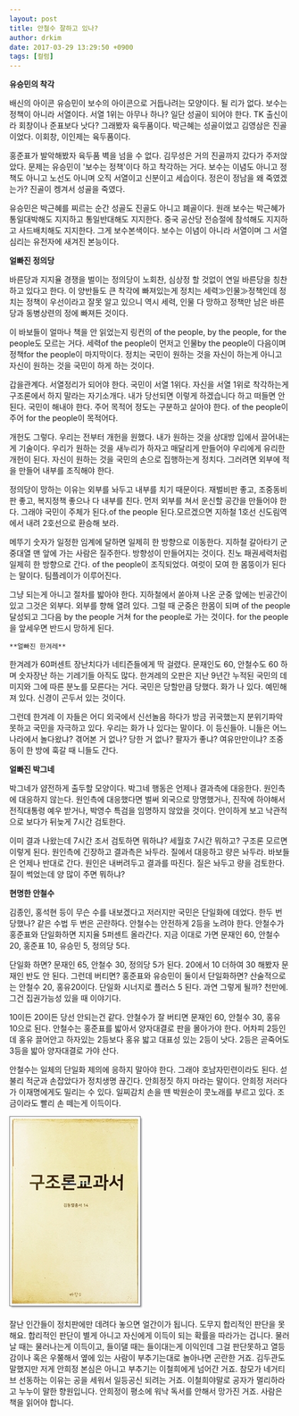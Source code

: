 ```yaml
---
layout: post
title: 안철수 잘하고 있나?
author: drkim
date: 2017-03-29 13:29:50 +0900
tags: [컬럼]
---
```

**유승민의 착각**

  


배신의 아이콘 유승민이 보수의 아이콘으로 거듭나려는 모양이다. 될 리가 없다. 보수는 정책이 아니라 서열이다. 서열 1위는 아무나 하나? 일단 성골이 되어야 한다. TK 출신이라 회창이나 준표보다 낫다? 그래봤자 육두품이다. 박근혜는 성골이었고 김영삼은 진골이었다. 이회창, 이인제는 육두품이다.

  


홍준표가 발악해봤자 육두품 벽을 넘을 수 없다. 김무성은 거의 진골까지 갔다가 주저앉았다. 문제는 유승민이 '보수는 정책'이다 하고 착각하는 거다. 보수는 이념도 아니고 정책도 아니고 노선도 아니며 오직 서열이고 신분이고 세습이다. 정은이 정남을 왜 죽였겠는가? 진골이 켕겨서 성골을 죽였다. 

  


유승민은 박근혜를 찌르는 순간 성골도 진골도 아니고 폐골이다. 원래 보수는 박근혜가 통일대박해도 지지하고 통일반대해도 지지한다. 중국 공산당 전승절에 참석해도 지지하고 사드배치해도 지지한다. 그게 보수본색이다. 보수는 이념이 아니라 서열이며 그 서열심리는 유전자에 새겨진 본능이다. 

  


  


**얼빠진 정의당**

  


바른당과 지지율 경쟁을 벌이는 정의당이 노회찬, 심상정 할 것없이 연일 바른당을 칭찬하고 있다고 한다. 이 양반들도 큰 착각에 빠져있는게 정치는 세력≫인물≫정책인데 정치는 정책이 우선이라고 잘못 알고 있으니 역시 세력, 인물 다 망하고 정책만 남은 바른당과 동병상련의 정에 빠져든 것이다. 

  


이 바보들이 얼마나 책을 안 읽었는지 링컨의 of the people, by the people, for the people도 모르는 거다. 세력of the people이 먼저고 인물by the people이 다음이며 정책for the people이 마지막이다. 정치는 국민이 원하는 것을 자신이 하는게 아니고 자신이 원하는 것을 국민이 하게 하는 것이다. 

  


갑을관계다. 서열정리가 되어야 한다. 국민이 서열 1위다. 자신을 서열 1위로 착각하는게 구조론에서 하지 말라는 자기소개다. 내가 당선되면 이렇게 하겠습니다 하고 떠들면 안 된다. 국민이 해내야 한다. 주어 목적어 정도는 구분하고 살아야 한다. of the people이 주어 for the people이 목적어다.

  


개헌도 그렇다. 우리는 전부터 개헌을 원했다. 내가 원하는 것을 상대방 입에서 끌어내는게 기술이다. 우리가 원하는 것을 새누리가 하자고 매달리게 만들어야 우리에게 유리한 개헌이 된다. 자신이 원하는 것을 국민의 손으로 집행하는게 정치다. 그러려면 외부에 적을 만들어 내부를 조직해야 한다.

  


정의당이 망하는 이유는 외부를 놔두고 내부를 치기 때문이다. 재벌비판 좋고, 조중동비판 좋고, 복지정책 좋으나 다 내부를 친다. 먼저 외부를 쳐서 운신할 공간을 만들어야 한다. 그래야 국민이 주체가 된다.of the people 된다.모르겠으면 지하철 1호선 신도림역에서 내려 2호선으로 환승해 보라.

  


메뚜기 숫자가 일정한 임계에 달하면 일제히 한 방향으로 이동한다. 지하철 갈아타기 군중대열 맨 앞에 가는 사람은 질주한다. 방향성이 만들어지는 것이다. 친노 패권세력처럼 일제히 한 방향으로 간다. of the people이 조직되었다. 여럿이 모여 한 몸뚱이가 된다는 말이다. 팀플레이가 이루어진다. 

  


그냥 되는게 아니고 절차를 밟아야 한다. 지하철에서 쏟아져 나온 군중 앞에는 빈공간이 있고 그것은 외부다. 외부를 향해 열려 있다. 그럴 때 군중은 한몸이 되며 of the people 달성되고 그다음 by the people 거쳐 for the people로 가는 것이다. for the people을 앞세우면 반드시 망하게 된다. 

  


  


 
    **얼빠진 한겨레**

  


한겨레가 60퍼센트 장난치다가 네티즌들에게 딱 걸렸다. 문재인도 60, 안철수도 60 하며 숫자장난 하는 기레기들 아직도 많다. 한겨레의 오판은 지난 9년간 누적된 국민의 데미지와 그에 따른 분노를 모른다는 거다. 국민은 당할만큼 당했다. 화가 나 있다. 예민해져 있다. 신경이 곤두서 있는 것이다.

  


그런데 한겨레 이 자들은 어디 외국에서 신선놀음 하다가 방금 귀국했는지 분위기파악 못하고 국민을 자극하고 있다. 우리는 화가 나 있다는 말이다. 이 등신들아. 니들은 어느 나라에서 놀다왔냐? 겪어본 거 없나? 당한 거 없나? 팔자가 좋냐? 여유만만이냐? 조중동이 한 방에 훅갈 때 니들도 간다. 

  


  


**얼빠진 박그네**

  


박그네가 얌전하게 출두할 모양이다. 박그네 행동은 언제나 결과측에 대응한다. 원인측에 대응하지 않는다. 원인측에 대응했다면 벌써 외국으로 망명했거나, 진작에 하야해서 전직대통령 예우 받거나, 박영수 특검을 임명하지 않았을 것이다. 안이하게 보고 낙관적으로 보다가 뒤늦게 7시간 검토한다.

  


이미 결과 나왔는데 7시간 조서 검토하면 뭐하냐? 세월호 7시간 뭐하고? 구조론 모르면 이렇게 된다. 원인측에 긴장하고 결과측은 놔두라. 질에서 대응하고 량은 놔두라. 바보들은 언제나 반대로 간다. 원인은 내버려두고 결과를 따진다. 질은 놔두고 량을 검토한다. 질이 썩었는데 양 많이 주면 뭐하냐? 

  


  


**현명한 안철수**

  


김종인, 홍석현 등이 무슨 수를 내보겠다고 저러지만 국민은 단일화에 데었다. 한두 번 당했나? 같은 수법 두 번은 곤란하다. 안철수는 안전하게 2등을 노려야 한다. 안철수가 홍준표와 단일화하면 지지율 5퍼센트 올라간다. 지금 이대로 가면 문재인 60, 안철수 20, 홍준표 10, 유승민 5, 정의당 5다. 

  


단일화 하면? 문재인 65, 안철수 30, 정의당 5가 된다. 20에서 10 더하여 30 해봤자 문재인 반도 안 된다. 그런데 버티면? 홍준표와 유승민이 둘이서 단일화하면? 산술적으로는 안철수 20, 홍유20이다. 단일화 시너지로 플러스 5 된다. 과연 그렇게 될까? 천만에. 그건 집권가능성 있을 때 이야기다. 

  


10이든 20이든 당선 안되는건 같다. 안철수가 잘 버티면 문재인 60, 안철수 30, 홍유 10으로 된다. 안철수는 홍준표를 밟아서 양자대결로 판을 몰아가야 한다. 어차피 2등인데 홍유 끌어안고 하자있는 2등보다 홍유 밟고 대표성 있는 2등이 낫다. 2등은 곧죽어도 3등을 밟아 양자대결로 가야 산다.

  


안철수는 일체의 단일화 제의에 응하지 말아야 한다. 그래야 호남자민련이라도 된다. 섣불리 적군과 손잡았다가 정치생명 끊긴다. 안희정짓 하지 마라는 말이다. 안희정 저러다가 이재명에게도 밀리는 수 있다. 일찌감치 손을 뗀 박원순이 콧노래를 부르고 있다. 조금이라도 빨리 손 떼는게 이득이다.

  


  



 ![](/files/attach/images/199/662/825/20170108_234810.jpg) 

  


잘난 인간들이 정치판에만 데려다 놓으면 얼간이가 됩니다. 도무지 합리적인 판단을 못해요. 합리적인 판단이 별게 아니고 자신에게 이득이 되는 확률을 따라가는 겁니다. 물러날 때는 물러나는게 이득이고, 들이댈 때는 들이대는게 이익인데 그걸 판단못하고 열등감이나 혹은 우쭐해서 옆에 있는 사람이 부추기는대로 놀아나면 곤란한 거죠. 김두관도 말했지만 저게 안희정 본심은 아니고 부추기는 이철희에게 넘어간 거죠. 참모가 네거티브 선동하는 이유는 공을 세워서 일등공신 되려는 거죠. 이철희야말로 공자가 멀리하라고 누누이 말한 향원입니다. 안희정이 평소에 워낙 독서를 안해서 망가진 거죠. 사람은 책을 읽어야 합니다.